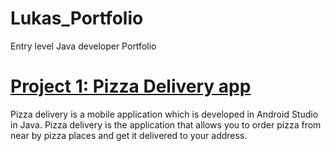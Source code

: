 # Lukas_Portfolio
Entry level Java developer Portfolio

# [Project 1: Pizza Delivery app](https://github.com/Lukas-Daugela/Project1_Pizza_Delivery/tree/master)
Pizza delivery is a mobile application which is developed in Android Studio in Java. Pizza delivery is the application that allows you to order pizza from near by pizza places and get it delivered to your address.
